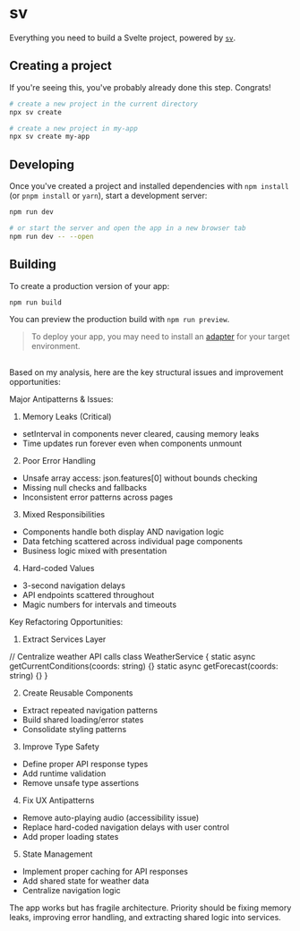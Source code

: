 # sv

Everything you need to build a Svelte project, powered by [`sv`](https://github.com/sveltejs/cli).

## Creating a project

If you're seeing this, you've probably already done this step. Congrats!

```bash
# create a new project in the current directory
npx sv create

# create a new project in my-app
npx sv create my-app
```

## Developing

Once you've created a project and installed dependencies with `npm install` (or `pnpm install` or `yarn`), start a development server:

```bash
npm run dev

# or start the server and open the app in a new browser tab
npm run dev -- --open
```

## Building

To create a production version of your app:

```bash
npm run build
```

You can preview the production build with `npm run preview`.

> To deploy your app, you may need to install an [adapter](https://svelte.dev/docs/kit/adapters) for your target environment.



##

Based on my analysis, here are the key structural issues and improvement opportunities:

  Major Antipatterns & Issues:

  1. Memory Leaks (Critical)

  - setInterval in components never cleared, causing memory leaks
  - Time updates run forever even when components unmount

  2. Poor Error Handling

  - Unsafe array access: json.features[0] without bounds checking
  - Missing null checks and fallbacks
  - Inconsistent error patterns across pages

  3. Mixed Responsibilities

  - Components handle both display AND navigation logic
  - Data fetching scattered across individual page components
  - Business logic mixed with presentation

  4. Hard-coded Values

  - 3-second navigation delays
  - API endpoints scattered throughout
  - Magic numbers for intervals and timeouts

  Key Refactoring Opportunities:

  1. Extract Services Layer

  // Centralize weather API calls
  class WeatherService {
    static async getCurrentConditions(coords: string) {}
    static async getForecast(coords: string) {}
  }

  2. Create Reusable Components

  - Extract repeated navigation patterns
  - Build shared loading/error states
  - Consolidate styling patterns

  3. Improve Type Safety

  - Define proper API response types
  - Add runtime validation
  - Remove unsafe type assertions

  4. Fix UX Antipatterns

  - Remove auto-playing audio (accessibility issue)
  - Replace hard-coded navigation delays with user control
  - Add proper loading states

  5. State Management

  - Implement proper caching for API responses
  - Add shared state for weather data
  - Centralize navigation logic

  The app works but has fragile architecture. Priority should be fixing memory leaks, improving error handling, and extracting shared
  logic into services.
